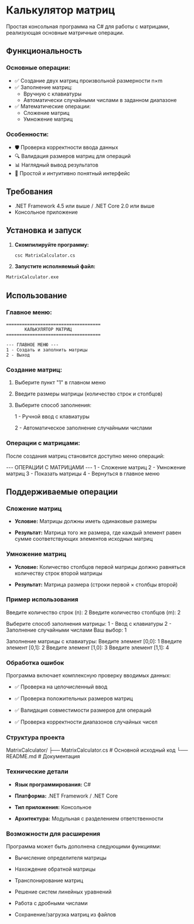 # Калькулятор матриц

Простая консольная программа на C# для работы с матрицами, реализующая основные матричные операции.

## Функциональность

### Основные операции:
- ✅ Создание двух матриц произвольной размерности n×m
- ✅ Заполнение матриц:
  - Вручную с клавиатуры
  - Автоматически случайными числами в заданном диапазоне
- ✅ Математические операции:
  - Сложение матриц
  - Умножение матриц

### Особенности:
- 🛡️ Проверка корректности ввода данных
- 🔍 Валидация размеров матриц для операций
- 📊 Наглядный вывод результатов
- 🎯 Простой и интуитивно понятный интерфейс

## Требования

- .NET Framework 4.5 или выше / .NET Core 2.0 или выше
- Консольное приложение

## Установка и запуск

1. **Скомпилируйте программу:**
   ```bash
   csc MatrixCalculator.cs
2. **Запустите исполняемый файл:**
```bash
MatrixCalculator.exe
```
## Использование
### Главное меню:
```
====================================
       КАЛЬКУЛЯТОР МАТРИЦ
====================================

--- ГЛАВНОЕ МЕНЮ ---
1 - Создать и заполнить матрицы
2 - Выход
```

### Создание матриц:

  1. Выберите пункт "1" в главном меню

  2. Введите размеры матрицы (количество строк и столбцов)

  3. Выберите способ заполнения:

        1 - Ручной ввод с клавиатуры

        2 - Автоматическое заполнение случайными числами

### Операции с матрицами:

После создания матриц становится доступно меню операций:

--- ОПЕРАЦИИ С МАТРИЦАМИ ---
1 - Сложение матриц
2 - Умножение матриц
3 - Показать матрицы
4 - Вернуться в главное меню

## Поддерживаемые операции
### Сложение матриц

  - **Условие:** Матрицы должны иметь одинаковые размеры

  - **Результат:** Матрица того же размера, где каждый элемент равен сумме соответствующих элементов исходных матриц

### Умножение матриц

  - **Условие:** Количество столбцов первой матрицы должно равняться количеству строк второй матрицы

  - **Результат:** Матрица размера (строки первой × столбцы второй)

### Пример использования

Введите количество строк (n): 2
Введите количество столбцов (m): 2

Выберите способ заполнения матрицы:
1 - Ввод с клавиатуры
2 - Заполнение случайными числами
Ваш выбор: 1

Заполнение матрицы с клавиатуры:
Введите элемент [0,0]: 1
Введите элемент [0,1]: 2
Введите элемент [1,0]: 3
Введите элемент [1,1]: 4

### Обработка ошибок

Программа включает комплексную проверку вводимых данных:

  - ✅ Проверка на целочисленный ввод

  - ✅ Проверка положительных размеров матриц

  - ✅ Валидация совместимости размеров для операций

  - ✅ Проверка корректности диапазонов случайных чисел

### Структура проекта

MatrixCalculator/
├── MatrixCalculator.cs    # Основной исходный код
└── README.md             # Документация

### Технические детали

  - **Язык программирования:** C#

  - **Платформа:** .NET Framework / .NET Core

  - **Тип приложения:** Консольное

  - **Архитектура:** Модульная с разделением ответственности

### Возможности для расширения

Программа может быть дополнена следующими функциями:

  - Вычисление определителя матрицы

  - Нахождение обратной матрицы

  - Транспонирование матриц

  - Решение систем линейных уравнений

  - Работа с дробными числами

  - Сохранение/загрузка матриц из файлов
